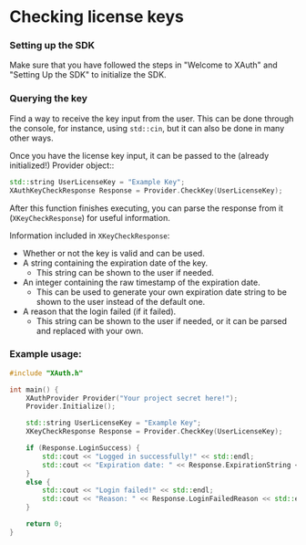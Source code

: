 # Checking license keys

### Setting up the SDK
Make sure that you have followed the steps in "Welcome to XAuth" and "Setting Up the SDK" to initialize the SDK.

### Querying the key
Find a way to receive the key input from the user. This can be done through the console, for instance, using `std::cin`, but it can also be done in many other ways.

Once you have the license key input, it can be passed to the (already initialized!) Provider object::

```C++
std::string UserLicenseKey = "Example Key";
XAuthKeyCheckResponse Response = Provider.CheckKey(UserLicenseKey);
```

After this function finishes executing, you can parse the response from it (`XKeyCheckResponse`) for useful information.

Information included in `XKeyCheckResponse`:
 - Whether or not the key is valid and can be used.
 - A string containing the expiration date of the key.
   - This string can be shown to the user if needed.
 - An integer containing the raw timestamp of the expiration date.
   - This can be used to generate your own expiration date string to be shown to the user instead of the default one.
 - A reason that the login failed (if it failed).
   - This string can be shown to the user if needed, or it can be parsed and replaced with your own.

### Example usage:

```C++
#include "XAuth.h"

int main() {
    XAuthProvider Provider("Your project secret here!");
    Provider.Initialize();

    std::string UserLicenseKey = "Example Key";
    XKeyCheckResponse Response = Provider.CheckKey(UserLicenseKey);

    if (Response.LoginSuccess) {
        std::cout << "Logged in successfully!" << std::endl;
        std::cout << "Expiration date: " << Response.ExpirationString << std::endl;
    }
    else {
        std::cout << "Login failed!" << std::endl;
        std::cout << "Reason: " << Response.LoginFailedReason << std::endl;
    }

    return 0;
}
```
